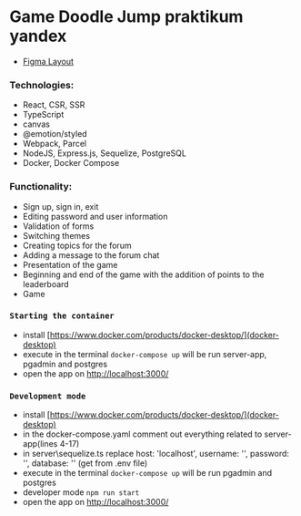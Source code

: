 # Game Doodle Jump praktikum yandex

- [Figma Layout](https://www.figma.com/file/saOUFFjSZQTrIX21oUR5Nh/doodle-jump?node-id=4%3A3028&t=pT8uRZtOqVk4DvJo-1)

### Technologies:

- React, CSR, SSR
- TypeScript
- canvas
- @emotion/styled
- Webpack, Parcel
- NodeJS, Express.js, Sequelize, PostgreSQL
- Docker, Docker Compose

### Functionality:

- Sign up, sign in, exit
- Editing password and user information
- Validation of forms
- Switching themes
- Сreating topics for the forum
- Adding a message to the forum chat
- Presentation of the game
- Beginning and end of the game with the addition of points to the leaderboard
- Game

### `Starting the container`

- install [https://www.docker.com/products/docker-desktop/](docker-desktop)
- execute in the terminal `docker-compose up` will be run server-app, pgadmin and postgres
- open the app on [http://localhost:3000/](http://localhost:3000/)

### `Development mode`

- install [https://www.docker.com/products/docker-desktop/](docker-desktop)
- in the docker-compose.yaml comment out everything related to server-app(lines 4-17)
- in server\sequelize.ts replace host: 'localhost', username: '', password: '', database: '' (get from .env file)
- execute in the terminal `docker-compose up` will be run pgadmin and postgres
- developer mode `npm run start`
- open the app on [http://localhost:3000/](http://localhost:3000/)
